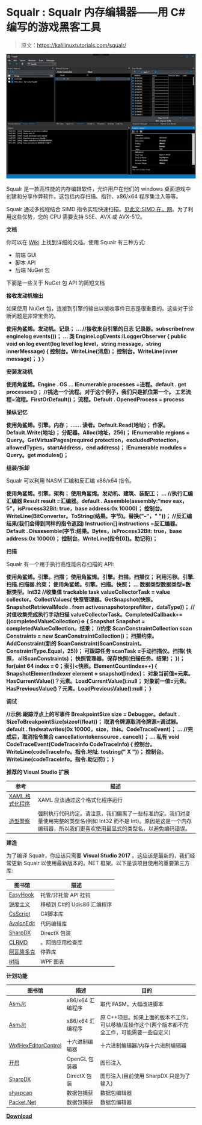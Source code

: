 # Squalr : Squalr 内存编辑器——用 C#编写的游戏黑客工具

> 原文：<https://kalilinuxtutorials.com/squalr/>

[![Squalr : Squalr Memory Editor – Game Hacking Tool Written In C#](img//659361365668f6aa07405b73734e3a68.png "Squalr : Squalr Memory Editor – Game Hacking Tool Written In C#")](https://1.bp.blogspot.com/-kUgrWWu2i_o/YNL8vMV7SrI/AAAAAAAAJsQ/KO_mKc5GBZcnpMlNnmOIgImOdskYrrR6QCLcBGAsYHQ/s579/Squalr%2B%25281%2529.png)

Squalr 是一款高性能的内存编辑软件，允许用户在他们的 windows 桌面游戏中创建和分享作弊软件。这包括内存扫描、指针、x86/x64 程序集注入等等。

Squalr 通过多线程结合 SIMD 指令实现快速扫描。[见此文:SIMD 在。网](https://instil.co/2016/03/21/parallelism-on-a-single-core-simd-with-c/)。为了利用这些优势，您的 CPU 需要支持 SSE、AVX 或 AVX-512。

**文档**

你可以在 [Wiki](https://squalr.github.io/SqualrDocs/) 上找到详细的文档。使用 Squalr 有三种方式:

*   前端 GUI
*   脚本 API
*   后端 NuGet 包

下面是一些关于 NuGet 包 API 的简短文档

**接收发动机输出**

如果使用 NuGet 包，连接到引擎的输出以接收事件日志是很重要的。这些对于诊断问题是非常宝贵的。

**使用角鲨烯。发动机。记录；
…
//接收来自引擎的日志
记录器。subscribe(new enginelog events())；
…
类 EngineLogEvents:ILoggerObserver
{
public void on log event(log level log level，string message，string innerMessage)
{
控制台。WriteLine(消息)；
控制台。WriteLine(inner message)；
}
}**

**安装发动机**

**使用角鲨烯。Engine . OS
…
IEnumerable processes =进程。default . get processes()；
//挑选一个流程。对于这个例子，我们只是抓住第一个。
工艺流程=流程。FirstOrDefault()；
流程。Default . OpenedProcess = process**

**操纵记忆**

**使用角鲨烯。引擎。内存；
……
读者。Default.Read(地址)；
作家。Default.Write(地址)；
分配器。Alloc(地址，256)；
IEnumerable regions = Query。GetVirtualPages(required protection，excludedProtection，allowedTypes，startAddress，end address)；
IEnumerable modules = Query。get modules()；**

**组装/拆卸**

Squalr 可以利用 NASM 汇编和反汇编 x86/x64 指令。

**使用角鲨烯。引擎。架构；
使用角鲨烯。发动机、建筑、装配工；
…
//执行汇编
汇编器 Result result =汇编器。default . Assemble(assembly:“mov eax，5”，isProcess32Bit: true，base address:0x 10000)；
控制台。WriteLine(BitConverter。ToString(结果。字节)。替换("-"，" "))；
//反汇编结果(我们会得到同样的指令返回)
Instruction[] instructions =反汇编器。Default . Disassemble(字节:结果。Bytes，isProcess32Bit: true，base address:0x 10000)；
控制台。WriteLine(指令[0])。助记符)；**

**扫描**

Squalr 有一个用于执行高性能内存扫描的 API:

**使用角鲨烯。引擎。扫描；
使用角鲨烯。引擎。扫描。扫描仪；
利用污秽。引擎.扫描.扫描器.约束；
使用角鲨烯。引擎。扫描。快照；
…
数据类型数据类型=数据类型。Int32
//收集值
trackable task valueCollectorTask = value collector。CollectValues(
快照管理器。GetSnapshot(快照。SnapshotRetrievalMode . from activesnapshotorprefilter，dataType))；
//对值收集完成执行手动扫描
valueCollectorTask。CompletedCallback+=((completedValueCollection)=>
{
Snapshot Snapshot = completedValueCollection。结果；
//约束
ScanConstraintCollection scan Constraints = new ScanConstraintCollection()；
扫描约束。AddConstraint(新的 ScanConstraint(ScanConstraint。ConstraintType.Equal，25))；
可跟踪任务 scanTask =手动扫描仪。扫描(
快照，
allScanConstraints)；
快照管理器。保存快照(扫描任务。结果)；
})；
for(uint 64 index = 0；索引<快照。ElementCountindex++)
{
SnapshotElementIndexer element = snapshot[index]；
对象当前值=元素。HasCurrentValue()？元素。LoadCurrentValue():null；
对象前一值=元素。HasPreviousValue()？元素。LoadPreviousValue():null；
}**

**调试**

**//示例:跟踪浮点上的写事件
BreakpointSize size = Debugger。default . SizeToBreakpointSize(sizeof(float))；
取消令牌源取消令牌源=调试器。default . findwatwrites(0x 10000，size，this。CodeTraceEvent)；
…
//完成后，取消指令集合
cancellationtokensource . cancel()；
…
私有 void CodeTraceEvent(CodeTraceInfo CodeTraceInfo)
{
控制台。WriteLine(codeTraceInfo。指令.地址. tostring(" X "))；
控制台。WriteLine(codeTraceInfo。指令.助记符)；
}**

**推荐的 Visual Studio 扩展**

| 参考 | 描述 |
| --- | --- |
| [XAML 格式化程序](https://marketplace.visualstudio.com/items?itemName=TeamXavalon.XAMLStyler) | XAML 应该通过这个格式化程序运行 |
| [造型警察](https://marketplace.visualstudio.com/items?itemName=ChrisDahlberg.StyleCop) | 强制执行代码约定。请注意，我们偏离了一些标准约定。我们对变量使用完整的类型名(例如 Int32 而不是 Int)。原因是这是一个内存编辑器，所以我们更喜欢使用最显式的类型名，以避免编码错误。 |

**建造**

为了编译 Squalr，你应该只需要 **Visual Studio 2017** 。这应该是最新的，我们经常更新 Squalr 以使用最新版本的。NET 框架。以下是该项目使用的重要第三方库:

| 图书馆 | 描述 |
| --- | --- |
| [EasyHook](https://github.com/EasyHook/EasyHook) | 托管/非托管 API 挂钩 |
| [锐度主义](https://github.com/spazzarama/SharpDisasm) | 移植到 C#的 Udis86 汇编程序 |
| [CsScript](https://github.com/oleg-shilo/cs-script) | C#脚本库 |
| [AvalonEdit](https://github.com/icsharpcode/AvalonEdit) | 代码编辑库 |
| [SharpDX](https://github.com/sharpdx/SharpDX) | DirectX 包装 |
| [CLRMD](https://github.com/Microsoft/clrmd) | 。网络应用检查库 |
| [阿瓦隆多克](https://avalondock.codeplex.com/) | 停靠库 |
| [树脂](https://github.com/beto-rodriguez/Live-Charts) | WPF 图表 |

**计划功能**

| 图书馆 | 描述 | 目的 |
| --- | --- | --- |
| [AsmJit](https://github.com/hypeartist/AsmJit) | x86/x64 汇编程序 | 取代 FASM，大幅改进脚本 |
| [AsmJit](https://github.com/asmjit/asmjit) | x86/x64 汇编程序 | 原 C++项目。如果上面的版本不工作，可以移植/互操作这个(两个版本都不完全工作，可能需要一些自定义) |
| [WpfHexEditorControl](https://github.com/abbaye/WpfHexEditorControl) | 十六进制编辑器 | 十六进制编辑器/内存十六进制编辑器 |
| [开启](https://github.com/opentk/opentk) | OpenGL 包装器 | 图形注入 |
| [SharpDX](https://github.com/sharpdx/SharpDX) | DirectX 包装 | 图形注入(目前使用 SharpDX 只是为了输入) |
| [sharpcap](https://github.com/chmorgan/sharppcap) | 数据包捕获 | 数据包编辑器 |
| [Packet.Net](https://github.com/antmicro/Packet.Net) | 数据包捕获 | 数据包编辑器 |

[**Download**](https://github.com/Squalr/Squalr)